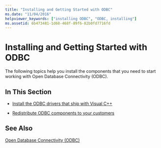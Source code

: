 ```yaml
---
title: "Installing and Getting Started with ODBC"
ms.date: "11/04/2016"
helpviewer_keywords: ["installing ODBC", "ODBC, installing"]
ms.assetid: 6b473481-1d68-468f-89f6-82b0fd7716fd
---
```

# Installing and Getting Started with ODBC

The following topics help you install the components that you need to start working with Open Database Connectivity (ODBC).

## In This Section

- [Install the ODBC drivers that ship with Visual C++](../../data/odbc/odbc-administrator.md)

- [Redistribute ODBC components to your customers](../../data/odbc/odbc-basics.md)

## See Also

[Open Database Connectivity (ODBC)](../../data/odbc/open-database-connectivity-odbc.md)